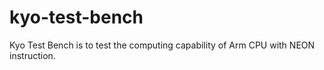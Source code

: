 # kyo-test-bench
Kyo Test Bench is to test the computing capability of Arm CPU with NEON instruction.
